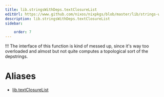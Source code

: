 ```yaml
---
title: lib.stringsWithDeps.textClosureList
editUrl: https://www.github.com/nixos/nixpkgs/blob/master/lib/strings-with-deps.nix#L61C21
description: lib.stringsWithDeps.textClosureList
sidebar:

    order: 7
---
```


!!! The interface of this function is kind of messed up, since
it's way too overloaded and almost but not quite computes a
topological sort of the depstrings.


# Aliases

- [lib.textClosureList](/nix-doc-comments/reference/lib/lib-textClosureList)


